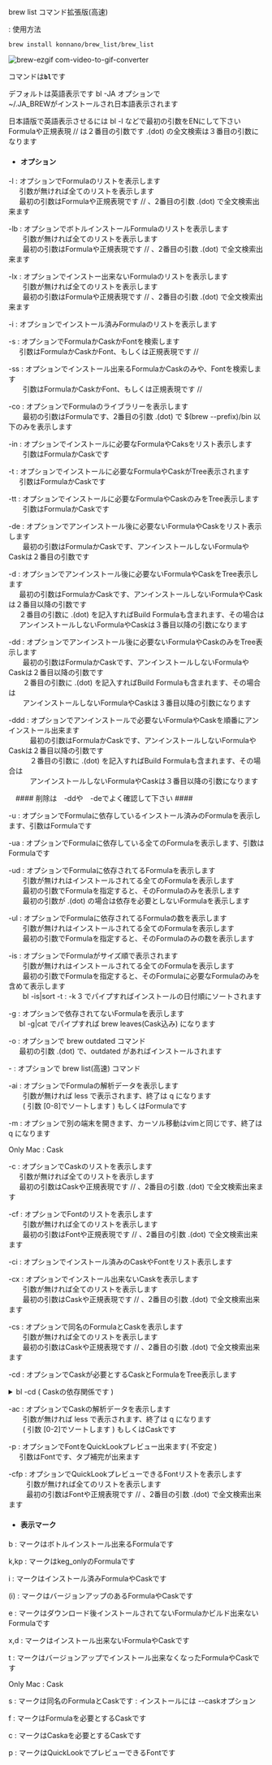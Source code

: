 brew list コマンド拡張版(高速)

: 使用方法

```
brew install konnano/brew_list/brew_list
```

![brew-ezgif com-video-to-gif-converter](https://github.com/konnano/brew_list/assets/73874687/10f3a2f8-9c02-46dc-a759-71a76304f131)


コマンドは<strong>`bl`</strong>です


デフォルトは英語表示です bl -JA オプションで  
~/.JA_BREWがインストールされ日本語表示されます

日本語版で英語表示させるには bl -l などで最初の引数をENにして下さい  
Formulaや正規表現 // は２番目の引数です .(dot) の全文検索は３番目の引数になります

- #### オプション

-l : オプションでFormulaのリストを表示します  
&emsp;&ensp;引数が無ければ全てのリストを表示します  
&emsp;&ensp;最初の引数はFormulaや正規表現です // 、2番目の引数 .(dot) で全文検索出来ます

-lb : オプションでボトルインストールFormulaのリストを表示します  
&emsp;&emsp;引数が無ければ全てのリストを表示します  
&emsp;&emsp;最初の引数はFormulaや正規表現です // 、2番目の引数 .(dot) で全文検索出来ます

-lx : オプションでインストー出来ないFormulaのリストを表示します  
&emsp;&emsp;引数が無ければ全てのリストを表示します  
&emsp;&emsp;最初の引数はFormulaや正規表現です // 、2番目の引数 .(dot) で全文検索出来ます

-i : オプションでインストール済みFormulaのリストを表示します

-s : オプションでFormulaかCaskかFontを検索します  
&emsp;&ensp;引数はFormulaかCaskかFont、もしくは正規表現です //

-ss : オプションでインストール出来るFormulaかCaskのみや、Fontを検索します  
&emsp;&emsp;引数はFormulaかCaskかFont、もしくは正規表現です //

-co : オプションでFormulaのライブラリーを表示します  
&emsp;&emsp;最初の引数はFormulaです、2番目の引数 .(dot) で $(brew --prefix)/bin 以下のみを表示します

-in : オプションでインストールに必要なFormulaやCaksをリスト表示します  
&emsp;&emsp;引数はFormulaかCaskです

-t : オプションでインストールに必要なFormulaやCaskがTree表示されます  
&emsp;&ensp;引数はFormulaかCaskです

-tt : オプションでインストールに必要なFormulaやCaskのみをTree表示します  
&emsp;&emsp;引数はFormulaかCaskです

-de : オプションでアンインストール後に必要ないFormulaやCaskをリスト表示します  
&emsp;&emsp;最初の引数はFormulaかCaskです、アンインストールしないFormulaやCaskは２番目の引数です

-d : オプションでアンインストール後に必要ないFormulaやCaskをTree表示します  
&emsp;&ensp;最初の引数はFormulaかCaskです、アンインストールしないFormulaやCaskは２番目以降の引数です  
&emsp;&ensp;２番目の引数に .(dot) を記入すればBuild Formulaも含まれます、その場合は  
&emsp;&ensp;アンインストールしないFormulaやCaskは３番目以降の引数になります

-dd : オプションでアンインストール後に必要ないFormulaやCaskのみをTree表示します  
&emsp;&emsp;最初の引数はFormulaかCaskです、アンインストールしないFormulaやCaskは２番目以降の引数です  
&emsp;&emsp;２番目の引数に .(dot) を記入すればBuild Formulaも含まれます、その場合は  
&emsp;&emsp;アンインストールしないFormulaやCaskは３番目以降の引数になります

-ddd : オプションでアンインストールで必要ないFormulaやCaskを順番にアンインストール出来ます  
&emsp;&emsp;&emsp;最初の引数はFormulaかCaskです、アンインストールしないFormulaやCaskは２番目以降の引数です  
&emsp;&emsp;&emsp;２番目の引数に .(dot) を記入すればBuild Formulaも含まれます、その場合は  
&emsp;&emsp;&emsp;アンインストールしないFormulaやCaskは３番目以降の引数になります

　#### 削除は　-ddや　-deでよく確認して下さい ####

-u : オプションでFormulaに依存しているインストール済みのFormulaを表示します、引数はFormulaです

-ua : オプションでFormulaに依存している全てのFormulaを表示します、引数はFormulaです

-ud : オプションでFormulaに依存されてるFormulaを表示します  
&emsp;&emsp;引数が無けれはインストールされてる全てのFormulaを表示します  
&emsp;&emsp;最初の引数でFormulaを指定すると、そのFormulaのみを表示します  
&emsp;&emsp;最初の引数が .(dot) の場合は依存を必要としないFormulaを表示します

-ul : オプションでFormulaに依存されてるFormulaの数を表示します  
&emsp;&emsp;引数が無けれはインストールされてる全てのFormulaを表示します  
&emsp;&emsp;最初の引数でFormulaを指定すると、そのFormulaのみの数を表示します

-is : オプションでFormulaがサイズ順で表示されます  
&emsp;&emsp;引数が無けれはインストールされてる全てのFormulaを表示します  
&emsp;&emsp;最初の引数でFormulaを指定すると、そのFormulaに必要なFormulaのみを含めて表示します  
&emsp;&emsp;bl -is|sort -t : -k 3 でパイプすればインストールの日付順にソートされます

-g : オプションで依存されてないFormulaを表示します  
&emsp;&ensp;bl -g|cat でパイプすれば brew leaves(Cask込み) になります

-o : オプションで brew outdated コマンド  
&emsp;&ensp;最初の引数 .(dot) で、outdated があればインストールされます

\- : オプションで brew list(高速) コマンド

-ai : オプションでFormulaの解析データを表示します  
&emsp;&emsp;引数が無ければ less で表示されます、終了は q になります  
&emsp;&emsp;( 引数 [0-8]でソートします ) もしくはFormulaです

-m : オプションで別の端末を開きます、カーソル移動はvimと同じです、終了は q になります

Only Mac : Cask

-c : オプションでCaskのリストを表示します  
&emsp;&ensp;引数が無ければ全てのリストを表示します  
&emsp;&ensp;最初の引数はCaskや正規表現です // 、2番目の引数 .(dot) で全文検索出来ます

-cf : オプションでFontのリストを表示します  
&emsp;&emsp;引数が無ければ全てのリストを表示します  
&emsp;&emsp;最初の引数はFontや正規表現です // 、2番目の引数 .(dot) で全文検索出来ます

-ci : オプションでインストール済みのCaskやFontをリスト表示します

-cx : オプションでインストール出来ないCaskを表示します  
&emsp;&emsp;引数が無ければ全てのリストを表示します  
&emsp;&emsp;最初の引数はCaskや正規表現です // 、2番目の引数 .(dot) で全文検索出来ます

-cs : オプションで同名のFormulaとCaskを表示します  
&emsp;&emsp;引数が無ければ全てのリストを表示します  
&emsp;&emsp;最初の引数はCaskや正規表現です // 、2番目の引数 .(dot) で全文検索出来ます

-cd : オプションでCaskが必要とするCaskとFormulaをTree表示します

<details><summary>bl -cd ( Caskの依存関係です )</summary>

```
  [ require Cask and Formula ]
ace-link	VLCプレーヤーでAce Streamビデオストリームを再生できるメニューバーアプリ
├── c vlc	マルチメディアプレーヤー
└── c docker	コンテナ化されたアプリケーションとマイクロサービスを構築して共有する為のアプリ

betterdiscord-installer	BetterDiscordのインストーラー
└── c discord	音声及びテキストチャットソフトウェア

bricklink-partdesigner	独自のLEGOパーツをデザインする
└── c bricklink-studio	LEGOの指示を作成します 建てる/表現する

brl-cad-mged	BRL-CAD
└── c xquartz (I)	X.OrgXウィンドウシステムのオープンソースバージョン

 exists Formula and Cask ckan....
ckan	Kerbal Space ProgramのMod管理ソリューション
└── c mono-mdk	Microsoftの.NETFrameworkのオープンソース実装

dia	構造図を描く
└── c xquartz (I)	X.OrgXウィンドウシステムのオープンソースバージョン

docker-toolbox	Dockerツールボックス
└── c virtualbox	x86ハードウェア用のバーチャライザー

droidcam-obs	OBS Studioで携帯電話を直接カメラとして使用する
└── c obs	ライブストリーミングと画面録画用のオープンソースソフトウェア

endless-sky-high-dpi	Endless Sky用の、High-DPIプラグイン
└── c endless-sky	宇宙探査 取引と戦闘ゲーム

 Can't install free-gpgmail...
free-gpgmail	GnuPG暗号化電子メール用のApple Mailプラグイン
└── c gpg-suite-no-mail	ファイルを保護する為のツール

 exists Formula and Cask fs-uae....
fs-uae	Amigaエミュレーター
└── c fs-uae-launcher	Amigaエミュレータランチャー

godot-mono	2D/3D ゲームエンジン
└── c dotnet-sdk	開発者向けプラットフォーム

gstreamer-development	オープンソースのマルチメディアフレームワーク
└── c gstreamer-runtime	オープンソースのマルチメディアフレームワーク

inkstitch	機械刺繍デザイン用のInkscape拡張
└── c inkscape	ベクターグラフィックエディター

 Can't install intune-company-portal...
intune-company-portal	企業アプリへのアクセスを管理するアプリ データ/リソース
└── c microsoft-auto-update	さまざまなMicrosoft製品の更新を提供します

kactus	デザイナーの為の真のバージョン管理ツール
└── c sketch	デジタルデザイン及びプロトタイピングプラットフォーム

lando	Docker上に構築されたローカル開発環境とDevOpsツール
└── c docker	コンテナ化されたアプリケーションとマイクロサービスを構築して共有する為のアプリ

lando@edge	Docker上に構築されたローカル開発環境とDevOpsツール
└── c docker	コンテナ化されたアプリケーションとマイクロサービスを構築して共有する為のアプリ

lazarus	迅速なアプリケーション開発の為のIDE
├── c fpc-laz	Lazarus用のPascalコンパイラ
└── c fpc-src-laz	Lazarus用のPascalコンパイラソースファイル

 Can't install libreoffice-language-pack...
libreoffice-language-pack	LibreOfficeの代替言語のコレクション
└── c libreoffice	Freeのクロスプラットフォームオフィスパッケージ、最新バージョン

 Can't install libreoffice-still-language-pack...
libreoffice-still-language-pack	LibreOfficeの代替言語のコレクション
└── c libreoffice-still	Freeのクロスプラットフォームオフィスパッケージ、安定版は企業に推奨

microsoft-excel	表計算ソフトウェア
└── c microsoft-auto-update	さまざまなMicrosoft製品の更新を提供します

 Can't install microsoft-office...
microsoft-office	オフィスパッケージ
└── c microsoft-auto-update	さまざまなMicrosoft製品の更新を提供します

 Can't install microsoft-office-businesspro...
microsoft-office-businesspro	オフィスパッケージ
└── c microsoft-auto-update	さまざまなMicrosoft製品の更新を提供します

microsoft-outlook	メールクライアント
└── c microsoft-auto-update	さまざまなMicrosoft製品の更新を提供します

microsoft-powerpoint	プレゼンテーションソフトウェア
└── c microsoft-auto-update	さまざまなMicrosoft製品の更新を提供します

 Can't install microsoft-teams...
microsoft-teams	会う/チャット/電話 1ケ所で会議
└── c microsoft-auto-update	さまざまなMicrosoft製品の更新を提供します

microsoft-word	ワードプロセッサ
└── c microsoft-auto-update	さまざまなMicrosoft製品の更新を提供します

mkchromecast	オーディオ/ビデオ をGoogle Cast及びSonosデバイスにキャストする為のツール
└── c soundflower	サウンドフラワー

ncar-ncl (I)	科学データの分析と視覚化の為の通訳言語
├── c xquartz (I)	X.OrgXウィンドウシステムのオープンソースバージョン
└── f gcc (I)	GNUコンパイラコレクション

nordic-nrf-command-line-tools	Nordic nRF Semiconductors用のコマンドライン ツール
└── c segger-jlink	Segger J-Linkデバッグプローブ用のソフトウェア及びドキュメントパック

obs-advanced-scene-switcher	OBS Studioの自動シーンスイッチャー
└── c obs	ライブストリーミングと画面録画用のオープンソースソフトウェア

obs-ndi	OBS Studio用のNewTek NDI統合
└── c libndi	NDI SDK

 Can't install pieces...
pieces	コードスニペット、スクリーンショット、ワークフローコンテキスト
└── c pieces-os	Pieces for Developersセットを強化する ローカルデータストア/サーバー/MLエンジン

skype-for-business	Microsoftのインスタントメッセージングエンタープライズソフトウェア
└── c microsoft-auto-update	さまざまなMicrosoft製品の更新を提供します

softube-central	Softube製品のインストールとライセンスアクティベーション用のインストーラー
└── c ilok-license-manager	iLokデバイス用のソフトウェア

sonarr-menu	Sonarrを管理する為のメニューをステータスバーに追加するユーティリティ
└── c sonarr	Usenet及びBitTorrentユーザー向けのPVR

sonarr@beta	Usenet および BitTorrent ユーザー向けの PVR
└── c mono-mdk	Microsoftの.NETFrameworkのオープンソース実装

unity	3Dコンテンツ用のプラットフォーム
└── c unity-hub	Unityの管理ツール

unity-android-support-for-editor	UnityのAndroidターゲットサポート
└── c unity	3Dコンテンツ用のプラットフォーム

unity-ios-support-for-editor	UnityのiOSターゲットサポート
└── c unity	3Dコンテンツ用のプラットフォーム

unity-webgl-support-for-editor	UnityのWebGLターゲットサポート
└── c unity	3Dコンテンツ用のプラットフォーム

unity-windows-support-for-editor	UnityのWindows(Mono)ターゲットサポート
└── c unity	3Dコンテンツ用のプラットフォーム

universal-android-debloater	ルート権限を取得していないAndroidデバイスをデブロートする為にADBを使用するGUI
└── c android-platform-tools	AndroidSDKコンポーネント

veracrypt	TrueCryptに基づくセキュリティに焦点を当てたディスク暗号化ソフトウェア
└── c macfuse	ファイルシステム統合

 Can't install visual-studio...
visual-studio	統合開発環境
└── c mono-mdk-for-visual-studio	Microsoftの.NET Frameworkのオープンソース実装

 Can't install wine-stable...
wine-stable	Windowsアプリケーションを実行する為の互換性レイヤー
└── c gstreamer-runtime	オープンソースのマルチメディアフレームワーク

 Can't install wine@devel...
wine@devel	Windows アプリケーションを実行するための互換レイヤー
└── c gstreamer-runtime	オープンソースのマルチメディアフレームワーク

 Can't install wine@staging...
wine@staging	Windows アプリケーションを実行するための互換レイヤー
└── c gstreamer-runtime	オープンソースのマルチメディアフレームワーク

xamarin-mac	C#/.NET開発者にアクセスを提供します Objective-C/Swift API
└── c mono-mdk-for-visual-studio	Microsoftの.NET Frameworkのオープンソース実装

  [ require Formula ]
 Can't install applite...
applite	Homebrew用のユーザーに親しいGUIアプリ
└── f pinentry-mac	MacでのGPGのPinentry

aptible	Aptible Deployのコマンドラインツール 監査対応のアプリ導入プラットフォーム
└── f libfido2 (I)	USBを含むFIDO U2F及びFIDO 2.0のライブラリ機能を提供します

displaycal	Argyll CMSによるディスプレイのキャリブレーションと特性評価
└── f argyll-cms	ICC互換のカラーマネジメントシステム

dmidiplayer	マルチプラットフォームMIDIファイルプレーヤー
└── f fluid-synth	SoundFont2仕様に基づくリアルタイムソフトウェアシンセサイザー

doteditor	graphvizで使用されるDot言語用のGUIエディター
└── f graphviz (I)	AT＆T/ベル研究所のdotグラフ視覚化ソフトウェア

duplicati	安全に暗号化されたバックアップをクラウドに保存する
└── f mono	クロスプラットフォーム、オープンソースの.NET開発フレームワーク

geotag	画像のGeoロケーションエディター
└── f exiftool	EXIFメタデータを読み書きする為のPerlライブラリ

goneovim	Golangqtバックエンドを使用してGolangで記述されたNeovim GUI
└── f neovim	拡張性と敏捷性に焦点を当てた野心的なVimフォーク

google-cloud-sdk	Google Cloudでホストされているリソースとアプリケーションを管理する為のツールのセット
└── f python@3.12 (I)	オブジェクト指向プログラミング言語 インタプリタ/対話的

 Can't install gpgfrontend...
gpgfrontend	OpenPGP/GnuPG暗号 サインと鍵の管理ツール
└── f gnupg	GNU Pretty Good Privacy(PGP)パッケージ

 Can't install ibabel...
ibabel	Cheminformaticsツールキット、OpenBabelのGUI
└── f open-babel	化学ツールボックス

kapitainsky-rclone-browser	Rcloneブラウザー
└── f rclone	クラウドストレージ用のRsync

katrain	ゲームを分析して遊ぶ為のツールはKataGoからのAIフィードバックに対応しています
└── f katago	人間が提供する知識を使用しないニューラルネットワークGoエンジン

kiibohd-configurator	モジュラーコミュニティキーボードファームウェア
└── f dfu-util	USB programmer

 Can't install mactex...
mactex	GUIアプリケーションを使用した完全なTeX Liveディストリビューション
└── f ghostscript (I)	PostScriptとPDFのインタプリタ

 Can't install mactex-no-gui...
mactex-no-gui	GUIアプリケーションを使用しない完全なTeX Liveディストリビューション
└── f ghostscript (I)	PostScriptとPDFのインタプリタ

markdown-service-tools	マークダウン形式のテキストのサービスのコレクション
└── f multimarkdown	マークアップされたプレーンテキストを適切な形式のドキュメントに変換する

metasploit	侵入テストフレームワーク
└── f nmap	大規模ネットワーク用のポートスキャンユーティリティ

n1ghtshade	32ビットiOSデバイスの ダウングレード/脱獄を許可します
├── f libimobiledevice	iOSデバイスとネイティブに通信する為のライブラリ
├── f libirecovery	USB経由で iBoot/iBSS と通信する為のライブラリとユーティリティ
├── f libplist	AppleのバイナリとXML属性リスト用のライブラリ
├── f libusb	USBデバイスアクセス用のライブラリ
├── f libusbmuxd	iOSデバイス用のUSB multiplexor
├── f libzip (I)	読む為のCライブラリ 作成/zipアーカイブの変更
└── f openssl (I)	暗号化/SSL/TLS ツールキット

 exists Formula and Cask neovide....
neovide	Neovimクライアント
└── f neovim	拡張性と敏捷性に焦点を当てた野心的なVimフォーク

panwriter	Pandoc統合とページ化されたプレビューを備えたMarkdownエディター
└── f pandoc	マークアップ形式変換の万能ナイフ

 Can't install powershell...
powershell	コマンドラインシェルとスクリプト言語
└── f openssl (I)	暗号化/SSL/TLS ツールキット

 Can't install powershell@preview...
powershell@preview	コマンドラインシェルとスクリプト言語
└── f openssl (I)	暗号化/SSL/TLS ツールキット

 Can't install qv2ray...
qv2ray	広範な手続きをサポートするV2Ray GUIクライアント
└── f v2ray	ネットワーク制限をバイパスするプロキシを構築する為のプラットフォーム

rclone-browser	Rcloneブラウザー
└── f rclone	クラウドストレージ用のRsync

slack-cli	Slackアプリを作成/実行/デプロイするCLI
└── f deno	JavaScriptとTypeScriptの安全なランタイム

streamlink-twitch-gui	Streamlink用のマルチプラットフォームTwitch.tvブラウザー
└── f streamlink	さまざまなWebサイトからビデオプレーヤーにストリームを抽出する為のCLI

superslicer	3DモデルをGコード命令又はPNGレイヤーに変換します
└── f zstd (I)	Zstandardはリアルタイム圧縮アルゴリズムです

vmpk	仮想MIDIピアノキーボード
└── f fluid-synth	SoundFont2仕様に基づくリアルタイムソフトウェアシンセサイザー

vv	Neovimクライアント
└── f neovim	拡張性と敏捷性に焦点を当てた野心的なVimフォーク
```

</details>

-ac : オプションでCaskの解析データを表示します  
&emsp;&emsp;引数が無ければ less で表示されます、終了は q になります  
&emsp;&emsp;( 引数 [0-2]でソートします ) もしくはCaskです

-p : オプションでFontをQuickLookプレビュー出来ます( 不安定 )  
&emsp;&ensp;引数はFontです、タブ補完が出来ます

-cfp : オプションでQuickLookプレビューできるFontリストを表示します  
&emsp;&emsp;&ensp;引数が無ければ全てのリストを表示します  
&emsp;&emsp;&ensp;最初の引数はFontや正規表現です // 、2番目の引数 .(dot) で全文検索出来ます

- #### 表示マーク

b : マークはボトルインストール出来るFormulaです

k,kp : マークはkeg_onlyのFormulaです

i : マークはインストール済みFormulaやCaskです

(i) : マークはバージョンアップのあるFormulaやCaskです

e : マークはダウンロード後インストールされてないFormulaかビルド出来ないFormulaです

x,d : マークはインストール出来ないFormulaやCaskです

t : マークはバージョンアップでインストール出来なくなったFormulaやCaskです

Only Mac : Cask

s : マークは同名のFormulaとCaskです : インストールには --caskオプション

f : マークはFormulaを必要とするCaskです

c : マークはCaskaを必要とするCaskです

p : マークはQuickLookでプレビューできるFontです
